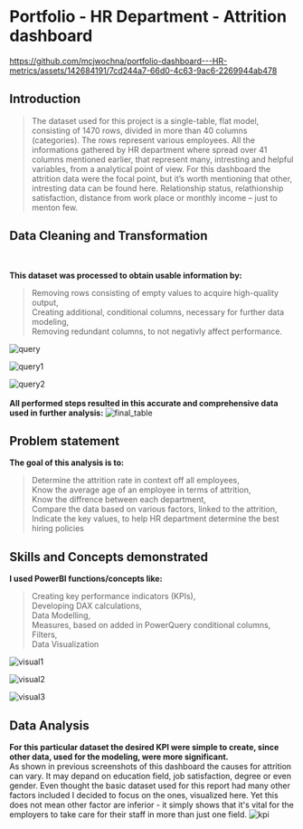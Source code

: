 <h1>Portfolio - HR Department - Attrition dashboard</h1>



https://github.com/mcjwochna/portfolio-dashboard---HR-metrics/assets/142684191/7cd244a7-66d0-4c63-9ac6-2269944ab478


<h2>Introduction</h2>

> The dataset used for this project is a single-table, flat model, consisting of 1470 rows, divided in more than 40 columns (categories). The rows represent various employees. All the informations gathered by HR department where spread over 41 columns mentioned earlier, that represent many, intresting and helpful variables, from a analytical point of view.
For this dashboard the attrition data were the focal point, but it’s worth  mentioning that other, intresting data can be found here. Relationship status, relathionship satisfaction, distance from work place or monthly income – just to menton few.


<h2>Data Cleaning and Transformation</h2><br>

<b>This dataset was processed to obtain usable information by:</b><br>
>Removing rows consisting of empty values to acquire high-quality output,<br>
Creating additional, conditional columns, necessary for further data modeling,<br>
Removing redundant columns, to not negativly affect performance.

![query](https://github.com/mcjwochna/portfolio-dashboard---HR-metrics/assets/142684191/f142d809-6474-47c7-a23c-a8882157aaa0)

![query1](https://github.com/mcjwochna/portfolio-dashboard---HR-metrics/assets/142684191/9e259da3-1ac3-4a27-a357-76fec23ee0b5)

![query2](https://github.com/mcjwochna/portfolio-dashboard---HR-metrics/assets/142684191/bb163bac-f909-4e7c-9c72-185b8214efee)
<br><br>
<b>All performed steps resulted in this accurate and comprehensive data used in further analysis:</b>
![final_table](https://github.com/mcjwochna/portfolio-dashboard---HR-metrics/assets/142684191/85d4dadf-22aa-418a-9387-8e082d7c06b7)


<h2>Problem statement</h2>

<b>The goal of this analysis is to:</b><br>
>Determine the attrition rate in context off all employees,<br>
Know the average age of an employee in terms of attrition,<br>
Know the diffrence between each department,<br>
Compare the data based on various factors, linked to the attrition,<br>
Indicate the key values, to help HR department determine the best hiring policies<br>

<h2>Skills and Concepts demonstrated</h2>

<b>I used PowerBI functions/concepts like:</b>
>Creating key performance indicators (KPIs),<br>
Developing DAX calculations,<br>
Data Modelling,<br>
Measures, based on added in PowerQuery conditional columns,<br>
Filters,<br>
Data Visualization<br>

![visual1](https://github.com/mcjwochna/portfolio-dashboard---HR-metrics/assets/142684191/d8a63928-addf-44ea-b85b-ad7a06486bdb)

![visual2](https://github.com/mcjwochna/portfolio-dashboard---HR-metrics/assets/142684191/7e059487-a96a-4d7c-bdde-876cf4b379e6)

![visual3](https://github.com/mcjwochna/portfolio-dashboard---HR-metrics/assets/142684191/54fc6544-af62-43e7-a634-504ad581bab8)

<h2>Data Analysis</h2>

<b>For this particular dataset the desired KPI were simple to create, since other data, used for the modeling, were more significant.</b><br>
As shown in previous screenshots of this dashboard the causes for attrition can vary. It may depand on education field, job satisfaction, degree or even gender. 
Even thought the basic dataset used for this report had many other factors included I decided to focus on the ones, visualized here. Yet this does not mean other factor are inferior - it simply shows that it's vital for the employers to take care for their staff in more than just one field.
![kpi](https://github.com/mcjwochna/portfolio-dashboard---HR-metrics/assets/142684191/66ee3f63-9b5c-4af0-b42d-48ed65cd221e)

